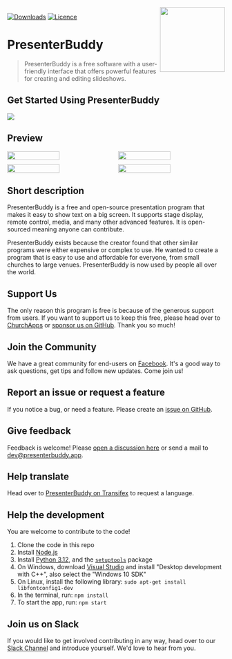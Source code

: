 <img align="right" width="150" height="150" src="https://github.com/ChurchApps/PresenterBuddy/assets/17619496/02ac9807-1f47-47fc-b895-b35f857c2b57">

[![Downloads](https://img.shields.io/github/downloads/ChurchApps/presenterbuddy/total)](https://github.com/ChurchApps/presenterbuddy/releases)
[![Licence](https://img.shields.io/badge/licence-GPL-blue.svg)](https://github.com/ChurchApps/presenterbuddy/blob/main/LICENSE)

# PresenterBuddy

> PresenterBuddy is a free software with a user-friendly interface that offers powerful features for creating and editing slideshows.

## Get Started Using PresenterBuddy

[![](https://markdown-videos.vercel.app/youtube/9_1lUNcrU1w)](https://youtu.be/9_1lUNcrU1w)

## Preview

<div style="display: flex;gap: 10px;">
    <img style="width: 49%;" src="https://github.com/ChurchApps/PresenterBuddy/assets/1447203/0e5e832d-9bb8-4c64-98cc-04f0ce3f966e">
    <img style="width: 49%;" src="https://github.com/ChurchApps/PresenterBuddy/assets/1447203/c1d71b2f-d873-4125-9f04-339e234e55f9">
</div>
<div style="display: flex;gap: 10px;margin-top: 10px;">
    <img style="width: 49%;" src="https://github.com/ChurchApps/PresenterBuddy/assets/1447203/39c344fd-5c22-4019-9cae-c6307364d580">
    <img style="width: 49%;" src="https://github.com/ChurchApps/PresenterBuddy/assets/1447203/b1275bfc-e966-4813-962e-a7350ba6a84a">
</div>

## Short description

PresenterBuddy is a free and open-source presentation program that makes it easy to show text on a big screen. It supports stage display, remote control, media, and many other advanced features. It is open-sourced meaning anyone can contribute.

PresenterBuddy exists because the creator found that other similar programs were either expensive or complex to use. He wanted to create a program that is easy to use and affordable for everyone, from small churches to large venues. PresenterBuddy is now used by people all over the world.

## Support Us

The only reason this program is free is because of the generous support from users. If you want to support us to keep this free, please head over to [ChurchApps](https://churchapps.org/partner) or [sponsor us on GitHub](https://github.com/sponsors/ChurchApps/). Thank you so much!

## Join the Community

We have a great community for end-users on [Facebook](https://www.facebook.com/groups/presenterbuddyapp). It's a good way to ask questions, get tips and follow new updates. Come join us!

## Report an issue or request a feature

If you notice a bug, or need a feature. Please create an [issue on GitHub](https://github.com/ChurchApps/presenterbuddy/issues).

## Give feedback

Feedback is welcome! Please [open a discussion here](https://github.com/orgs/ChurchApps/discussions/categories/presenterbuddy) or send a mail to [dev@presenterbuddy.app](mailto:dev@presenterbuddy.app).

## Help translate

Head over to [PresenterBuddy on Transifex](https://app.transifex.com/nettbiter/presenterbuddy/) to request a language.

## Help the development

You are welcome to contribute to the code!

1. Clone the code in this repo
2. Install [Node.js](https://nodejs.org/en/download/)
3. Install [Python 3.12](https://www.python.org/downloads/), and the [`setuptools`](https://pypi.org/project/setuptools/) package
4. On Windows, download [Visual Studio](https://visualstudio.microsoft.com/downloads/) and install "Desktop development with C++", also select the "Windows 10 SDK"
5. On Linux, install the following library: `sudo apt-get install libfontconfig1-dev`
6. In the terminal, run: `npm install`
7. To start the app, run: `npm start`

## Join us on Slack

If you would like to get involved contributing in any way, head over to our [Slack Channel](https://join.slack.com/t/livechurchsolutions/shared_invite/zt-i88etpo5-ZZhYsQwQLVclW12DKtVflg) and introduce yourself. We'd love to hear from you.

